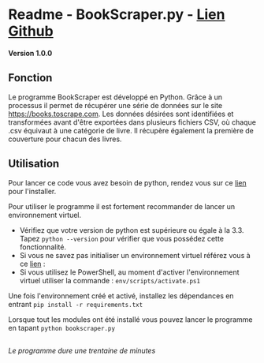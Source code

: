 # Readme - BookScraper.py - [Lien Github](https://github.com/guillaumefauvel/OCProjet2)

**Version 1.0.0**

## Fonction

Le programme BookScraper est développé en Python. Grâce à un processus il permet de récupérer une série de données sur le site https://books.toscrape.com.
Les données désirées sont identifiées et transformées avant d'être exportées dans plusieurs fichiers CSV, où chaque .csv équivaut à une catégorie de livre. 
Il récupère également la première de couverture pour chacun des livres. 

## Utilisation

Pour lancer ce code vous avez besoin de python, rendez vous sur ce [lien](https://www.python.org/downloads/) pour l'installer.

Pour utiliser le programme il est fortement recommander de lancer un environnement virtuel.
- Vérifiez que votre version de python est supérieure ou égale à la 3.3. Tapez `python --version` pour vérifier que vous possédez cette fonctionnalité. 
- Si vous ne savez pas initialiser un environnement virtuel référez vous à ce [lien](https://openclassrooms.com/fr/courses/6951236-mettez-en-place-votre-environnement-python/7014018-creez-votre-premier-environnement-virtuel) :
- Si vous utilisez le PowerShell, au moment d'activer l'environnement virtuel utiliser la commande : `env/scripts/activate.ps1` 

    
Une fois l'environnement créé et activé, installez les dépendances en entrant `pip install -r requirements.txt`

Lorsque tout les modules ont été installé vous pouvez lancer le programme en tapant `python bookscraper.py`

##

*Le programme dure une trentaine de minutes*

